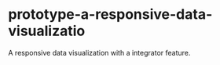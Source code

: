 # prototype-a-responsive-data-visualizatio
A responsive data visualization with a integrator feature.
